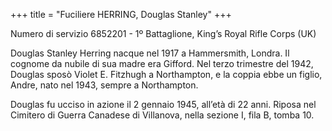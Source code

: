 +++
title = "Fuciliere HERRING, Douglas Stanley"
+++

Numero di servizio 6852201 - 1º Battaglione, King’s Royal Rifle Corps (UK)

Douglas Stanley Herring nacque nel 1917 a Hammersmith, Londra.
Il cognome da nubile di sua madre era Gifford.
Nel terzo trimestre del 1942, Douglas sposò Violet E. Fitzhugh a Northampton, e la coppia ebbe un figlio, Andre, nato nel 1943, sempre a Northampton.

Douglas fu ucciso in azione il 2 gennaio 1945, all’età di 22 anni.
Riposa nel Cimitero di Guerra Canadese di Villanova, nella sezione I, fila B, tomba 10.
